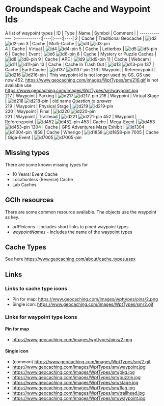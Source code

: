 # Groundspeak Cache and Waypoint Ids
A list of waypoint types
| ID       | Type           | Name  | Symbol | Comment |
| ------------- |:-------------:|----|:----:|----|
2 | Cache | Traditional Geocache | ![id2] ![id2-pin]
3 | Cache | Multi-Cache | ![id3] ![id3-pin]    
4 | Cache | Virtual | ![id4] ![id4-pin] 
5 | Cache | Letterbox | ![id5] ![id5-pin] 
6 | Cache | Event | ![id6] ![id6-pin] 
8 | Cache | Mystery or Puzzle Caches | ![id8] ![id8-pin] 
9 | Cache | APE | ![id9] ![id9-pin] 
11 | Cache | Webcam | ![id11] ![id11-pin] 
13 | Cache | Cache In Trash Out | ![id13] ![id13-pin] 
137 | Cache | EarthCache | ![id137] ![id137-pin] 
216 | Waypoint | Referenzpoint | ![id216] ![id216-pin]  | This waypoint id is not longer used by GS. GS use now 452. https://www.geocaching.com/images/WptTypes/sm/216.gif is not available use https://www.geocaching.com/images/WptTypes/sm/waypoint.jpg       
217 | Waypoint | Parking | ![id217] ![id217-pin] 
218 | Waypoint | Virtual Stage | ![id218] ![id218-pin] | old name *Question to answer*                        
219 | Waypoint | Physical Stage | ![id219] ![id219-pin]    
220 | Waypoint | Final | ![id220] ![id220-pin]       
221 | Waypoint | Trailhead | ![id221] ![id221-pin] 
452 | Waypoint | Referenzpoint | ![id452] ![id452-pin] 
453 | Cache | Mega-Event | ![id453] ![id453-pin] 
1304 | Cache | GPS Adventures Maze Exhibit | ![id1304] ![id1304-pin] 
1858 | Cache | Wherigo | ![id1858] ![id1858-pin] 
7005 | Cache | Giga-Event | ![id7005] ![id7005-pin] 

## Missing types
There are some known missing types for
* 10 Years! Event Cache
* Locationless (Reverse) Cache
* Lab Caches

## GClh resources
There are some common resource available. The objects use the waypoint as key.
* *urlPinIcons* - includes short links to pined waypoint types
* *waypointNames* - includes the name of the waypoint types

## Cache Types
See here https://www.geocaching.com/about/cache_types.aspx
    
## Links
### Links to cache type icons
* Pin for map: https://www.geocaching.com/images/wpttypes/pins/2.png
* Single icon: https://www.geocaching.com/images/WptTypes/sm/2.gif
### Links for waypoint type icons
#### Pin for map
* https://www.geocaching.com/images/wpttypes/pins/2.png
#### Single icon
* (common) https://www.geocaching.com/images/WptTypes/sm/2.gif
* https://www.geocaching.com/images/WptTypes/sm/waypoint.jpg        
* https://www.geocaching.com/images/WptTypes/sm/pkg.jpg 
* https://www.geocaching.com/images/WptTypes/sm/puzzle.jpg
* https://www.geocaching.com/images/WptTypes/sm/stage.jpg
* https://www.geocaching.com/images/WptTypes/sm/flag.jpg
* https://www.geocaching.com/images/WptTypes/sm/trailhead.jpg
* https://www.geocaching.com/images/WptTypes/sm/waypoint.jpg

[id2-pin]: https://www.geocaching.com/images/wpttypes/pins/2.png
[id2]: https://www.geocaching.com/images/WptTypes/sm/2.gif 
[id3-pin]: https://www.geocaching.com/images/wpttypes/pins/3.png
[id3]: https://www.geocaching.com/images/WptTypes/sm/3.gif 
[id4-pin]: https://www.geocaching.com/images/wpttypes/pins/4.png
[id4]: https://www.geocaching.com/images/WptTypes/sm/4.gif 
[id5-pin]: https://www.geocaching.com/images/wpttypes/pins/5.png
[id5]: https://www.geocaching.com/images/WptTypes/sm/5.gif 
[id6-pin]: https://www.geocaching.com/images/wpttypes/pins/6.png
[id6]: https://www.geocaching.com/images/WptTypes/sm/6.gif 
[id8-pin]: https://www.geocaching.com/images/wpttypes/pins/8.png
[id8]: https://www.geocaching.com/images/WptTypes/sm/8.gif 
[id9-pin]: https://www.geocaching.com/images/wpttypes/pins/9.png
[id9]: https://www.geocaching.com/images/WptTypes/sm/9.gif 
[id11-pin]: https://www.geocaching.com/images/wpttypes/pins/11.png
[id11]: https://www.geocaching.com/images/WptTypes/sm/11.gif 
[id13-pin]: https://www.geocaching.com/images/wpttypes/pins/13.png
[id13]: https://www.geocaching.com/images/WptTypes/sm/13.gif 
[id137-pin]: https://www.geocaching.com/images/wpttypes/pins/137.png
[id137]: https://www.geocaching.com/images/WptTypes/sm/137.gif 
[id216-pin]: https://www.geocaching.com/images/wpttypes/pins/216.png
[id216]: https://www.geocaching.com/images/WptTypes/sm/waypoint.jpg 
[id217-pin]: https://www.geocaching.com/images/wpttypes/pins/217.png
[id217]: https://www.geocaching.com/images/WptTypes/sm/217.gif 
[id218-pin]: https://www.geocaching.com/images/wpttypes/pins/218.png
[id218]: https://www.geocaching.com/images/WptTypes/sm/218.gif 
[id219-pin]: https://www.geocaching.com/images/wpttypes/pins/219.png
[id219]: https://www.geocaching.com/images/WptTypes/sm/219.gif 
[id220-pin]: https://www.geocaching.com/images/wpttypes/pins/220.png
[id220]: https://www.geocaching.com/images/WptTypes/sm/220.gif 
[id221-pin]: https://www.geocaching.com/images/wpttypes/pins/221.png
[id221]: https://www.geocaching.com/images/WptTypes/sm/221.gif 
[id452-pin]: https://www.geocaching.com/images/wpttypes/pins/452.png
[id452]: https://www.geocaching.com/images/WptTypes/sm/452.gif 
[id453-pin]: https://www.geocaching.com/images/wpttypes/pins/453.png
[id453]: https://www.geocaching.com/images/WptTypes/sm/453.gif 
[id1304-pin]: https://www.geocaching.com/images/wpttypes/pins/1304.png
[id1304]: https://www.geocaching.com/images/WptTypes/sm/1304.gif 
[id1858-pin]: https://www.geocaching.com/images/wpttypes/pins/1858.png
[id1858]: https://www.geocaching.com/images/WptTypes/sm/1858.gif 
[id7005-pin]: https://www.geocaching.com/images/wpttypes/pins/7005.png
[id7005]: https://www.geocaching.com/images/WptTypes/sm/7005.gif 
